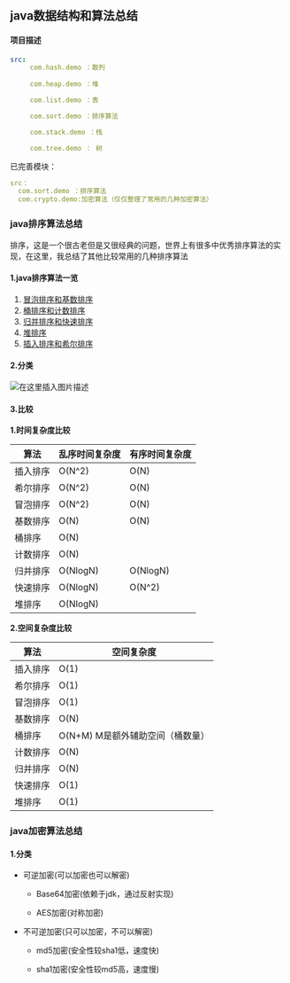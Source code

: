 ## java数据结构和算法总结

#### 项目描述
```yaml
src:
     com.hash.demo ：散列
     
     com.heap.demo ：堆

     com.list.demo ：表

     com.sort.demo ：排序算法

     com.stack.demo ：栈

     com.tree.demo ： 树

```

已完善模块：
```yaml
src：
  com.sort.demo ：排序算法
  com.crypto.demo:加密算法（仅仅整理了常用的几种加密算法）
```

### java排序算法总结
排序，这是一个很古老但是又很经典的问题，世界上有很多中优秀排序算法的实现，在这里，我总结了其他比较常用的几种排序算法
#### 1.java排序算法一览
1. [冒泡排序和基数排序](https://blog.csdn.net/weixin_41922289/article/details/89379901)
2. [桶排序和计数排序](https://blog.csdn.net/weixin_41922289/article/details/89354587)
3. [归并排序和快速排序](https://blog.csdn.net/weixin_41922289/article/details/89334243)
4. [堆排序](https://blog.csdn.net/weixin_41922289/article/details/89285521)
5. [插入排序和希尔排序](https://blog.csdn.net/weixin_41922289/article/details/89151737)


#### 2.分类

![在这里插入图片描述](https://img-blog.csdnimg.cn/20190419122816369.png?x-oss-process=image/watermark,type_ZmFuZ3poZW5naGVpdGk,shadow_10,text_aHR0cHM6Ly9ibG9nLmNzZG4ubmV0L3dlaXhpbl80MTkyMjI4OQ==,size_16,color_FFFFFF,t_70)

#### 3.比较

**1.时间复杂度比较**

|算法| 乱序时间复杂度|有序时间复杂度|
|--|--|--|
| 插入排序 |  O(N^2)|O(N)|
|希尔排序|O(N^2)|O(N)
|冒泡排序|O(N^2)|O(N)
|基数排序|O(N)|O(N)
|桶排序|O(N)|
|计数排序|O(N)
|归并排序|O(NlogN)|O(NlogN)
|快速排序|O(NlogN)|O(N^2)
|堆排序|O(NlogN)




**2.空间复杂度比较**

|算法| 空间复杂度|
|--|--|
| 插入排序 |  O(1)
|希尔排序|O(1)
|冒泡排序|O(1)
|基数排序|O(N)
|桶排序|O(N+M)   M是额外辅助空间（桶数量）
|计数排序|O(N)
|归并排序|O(N)
|快速排序|O(1)
|堆排序|O(1)



### java加密算法总结

#### 1.分类

* 可逆加密(可以加密也可以解密)
    
    * Base64加密(依赖于jdk，通过反射实现)
    
    * AES加密(对称加密)

* 不可逆加密(只可以加密，不可以解密)
    
    * md5加密(安全性较sha1低，速度快)
    
    * sha1加密(安全性较md5高，速度慢)

